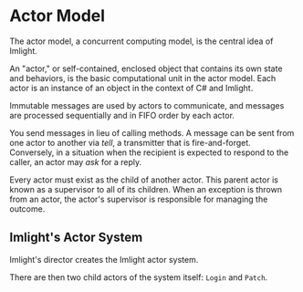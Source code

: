 # Actor Model
The actor model, a concurrent computing model, is the central idea of Imlight.

An "actor," or self-contained, enclosed object that contains its own state and behaviors, is the basic computational unit in the actor model. Each actor is an instance of an object in the context of C# and Imlight.

Immutable messages are used by actors to communicate, and messages are processed sequentially and in FIFO order by each actor. 

You send messages in lieu of calling methods. A message can be sent from one actor to another via _tell_, a transmitter that is fire-and-forget. Conversely, in a situation when the recipient is expected to respond to the caller, an actor may _ask_ for a reply.

Every actor must exist as the child of another actor. This parent actor is known as a supervisor to all of its children. When an exception is thrown from an actor, the actor's supervisor is responsible for managing the outcome.

## Imlight's Actor System
Imlight's director creates the Imlight actor system.

There are then two child actors of the system itself: `Login` and `Patch`.